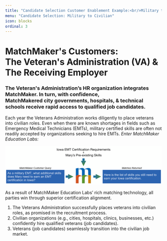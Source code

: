 ```yaml
---
title: "Candidate Selection Customer Enablement Example:<br/>Military to Civilian Employment Transition"
menu: "Candidate Selection: Military to Civilian"
icon: blocks
ordinal: 3
---
```

# MatchMaker's Customers:<br/>The Veteran's Administration (VA) & The Receiving Employer

### The Veteran's Administration’s HR organization integrates MatchMaker. In turn, with confidence,<br/>MatchMakered city governments, hospitals, & technical schools receive rapid access to qualified job candidates.


Each year the Veterans Administration works diligently to place veterans into civilian roles. Even when there are known shortages in fields such as Emergency Medical Technicians (EMTs), military certified skills are often not readily accepted by organizations seeking to hire EMTs. *Enter MatchMaker Education Labs:*

![MatchMaker E M T Skills Match Diagram](/mmassets/MM-Example-EMT.svg)

As a result of MatchMaker Education Labs’ rich matching technology, all parties win through superior certification alignment.

1. The Veterans Administration successfully places veterans into civilian roles, as promised in the recruitment process.
2. Civilian organizations (e.g., cities, hospitals, clinics, businesses, etc.) confidently hire qualified veterans (job candidates).
3. Veterans (job candidates) seamlessly transition into the civilian job market.

